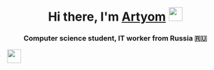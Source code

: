 <h1 align="center">Hi there, I'm <a href="https://ru.wikipedia.org/wiki/%D0%90%D1%80%D1%82%D1%91%D0%BC_(%D0%B8%D0%BC%D1%8F)" target="_blank">Artyom</a> 
<img src="https://github.com/blackcater/blackcater/raw/main/images/Hi.gif" height="32"/></h1>
<h3 align="center">Computer science student, IT worker from Russia 🇷🇺</h3>

<img src="https://komarev.com/ghpvc/?username=ArtyomTrifautsan" height="32"/>

<!--
**ArtyomTrifautsan/ArtyomTrifautsan** is a ✨ _special_ ✨ repository because its `README.md` (this file) appears on your GitHub profile.

Here are some ideas to get you started:

- 🔭 I’m currently working on ...
- 🌱 I’m currently learning ...
- 👯 I’m looking to collaborate on ...
- 🤔 I’m looking for help with ...
- 💬 Ask me about ...
- 📫 How to reach me: ...
- 😄 Pronouns: ...
- ⚡ Fun fact: ...
-->

